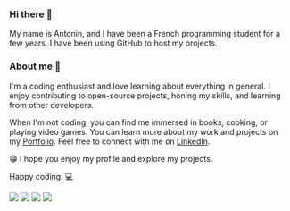 ### Hi there 👋
My name is Antonin, and I have been a French programming student for a few years. I have been using GitHub to host my projects.

### About me 🌱
I'm a coding enthusiast and love learning about everything in general. I enjoy contributing to open-source projects, honing my skills, and learning from other developers.

When I'm not coding, you can find me immersed in books, cooking, or playing video games. You can learn more about my work and projects on my [Portfolio](http://www.antoninpicard.com). Feel free to connect with me on [LinkedIn](https://www.linkedin.com/in/antonin-picard/).

😁 I hope you enjoy my profile and explore my projects.

Happy coding! 💻 

![](https://komarev.com/ghpvc/?username=antoninpicard&style=for-the-badge) [![](https://img.shields.io/badge/my_repos_portfolio-EFE7CE?style=for-the-badge)](https://github.com/antoninpicard/Portfolio-website-master) [![](https://img.shields.io/badge/my_CodeWars_Profile-b1361e?style=for-the-badge)](https://www.codewars.com/users/AntoninPicard) [![](https://img.shields.io/badge/%20Lyon-000000?style=for-the-badge&logo=42&logoColor=white)](https://profile.intra.42.fr/users/anpicard)
 
